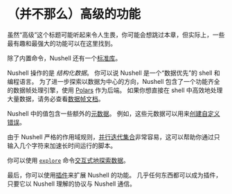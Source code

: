 # （并不那么）高级的功能

虽然“高级”这个标题可能听起来令人生畏，你可能会想跳过本章，但实际上，一些最有趣和最强大的功能可以在这里找到。

除了内置命令，Nushell 还有一个[标准库](standard_library.md)。

Nushell 操作的是 _结构化数据_。
你可以说 Nushell 是一个“数据优先”的 shell 和编程语言。
为了进一步探索以数据为中心的方向，Nushell 包含了一个功能齐全的数据帧处理引擎，使用 [Polars](https://github.com/pola-rs/polars) 作为后端。
如果你想直接在 shell 中高效地处理大量数据，请务必查看[数据帧文档](dataframes.md)。

Nushell 中的值包含一些额外的[元数据](metadata.md)。
例如，这些元数据可以用来[创建自定义错误](creating_errors.md)。

由于 Nushell 严格的作用域规则，[并行迭代集合](parallelism.md)非常容易，这可以帮助你通过只输入几个字符来加速长时间运行的脚本。

你可以使用 [`explore`](/zh-CN/commands/docs/explore.md) 命令[交互式地探索数据](explore.md)。

最后，你可以使用[插件](plugins.md)来扩展 Nushell 的功能。
几乎任何东西都可以成为插件，只要它以 Nushell 理解的协议与 Nushell 通信。
